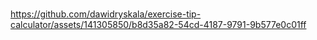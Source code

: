 ### 



https://github.com/dawidryskala/exercise-tip-calculator/assets/141305850/b8d35a82-54cd-4187-9791-9b577e0c01ff

